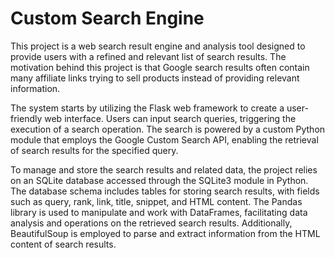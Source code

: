 # Custom Search Engine

This project is a web search result engine and analysis tool designed to provide users with a refined and relevant list of search results. The motivation behind this project is that Google search results often contain many affiliate links trying to sell products instead of providing relevant information. 

The system starts by utilizing the Flask web framework to create a user-friendly web interface. Users can input search queries, triggering the execution of a search operation. The search is powered by a custom Python module that employs the Google Custom Search API, enabling the retrieval of search results for the specified query. 

To manage and store the search results and related data, the project relies on an SQLite database accessed through the SQLite3 module in Python. The database schema includes tables for storing search results, with fields such as query, rank, link, title, snippet, and HTML content. The Pandas library is used to manipulate and work with DataFrames, facilitating data analysis and operations on the retrieved search results. Additionally, BeautifulSoup is employed to parse and extract information from the HTML content of search results.
